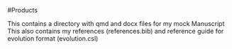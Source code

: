 #Products

This contains a directory with qmd and docx files for my mock Manuscript
This also contains my references (references.bib) and reference guide for evolution format (evolution.csl)
